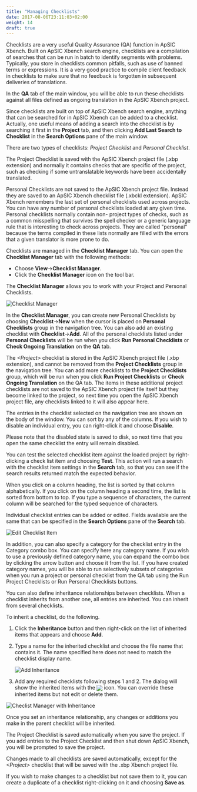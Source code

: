 ```yaml
---
title: "Managing Checklists"
date: 2017-08-06T23:11:03+02:00
weight: 14
draft: true
---
```


Checklists are a very useful Quality Assurance (QA) function in ApSIC Xbench. Built on ApSIC Xbench search engine, checklists are a compilation of searches that can be run in batch to identify segments with problems. Typically, you store in checklists common pitfalls, such as use of banned terms or expressions. It is a very good practice to compile client feedback in checklists to make sure that no feedback is forgotten in subsequent deliveries of translations.

In the **QA** tab of the main window, you will be able to run these checklists against all files defined as ongoing translation in the ApSIC Xbench project.

Since checklists are built on top of ApSIC Xbench search engine, anything that can be searched for in ApSIC Xbench can be added to a checklist. Actually, one useful means of adding a search into the checklist is by searching it first in the **Project** tab, and then clicking **Add Last Search to Checklist** in the **Search Options** pane of the main window.

There are two types of checklists: *Project Checklist* and *Personal Checklist*.

The Project Checklist is saved with the ApSIC Xbench project file (.xbp extension) and normally it contains checks that are specific of the project, such as checking if some untranslatable keywords have been accidentally translated.

Personal Checklists are not saved to the ApSIC Xbench project file. Instead they are saved to an ApSIC Xbench checklist file (.xbckl extension). ApSIC Xbench remembers the last set of personal checklists used across projects. You can have any number of personal checklists loaded at any given time. Personal checklists normally contain non- project types of checks, such as a common misspelling that survives the spell checker or a generic language rule that is interesting to check across projects. They are called "personal" because the terms compiled in these lists normally are filled with the errors that a given translator is more prone to do.

Checklists are managed in the **Checklist Manager** tab. You can open the **Checklist Manager** tab with the following methods:

* Choose **View**->**Checklist Manager**.
* Click the **Checklist Manager** icon on the tool bar.

The **Checklist Manager** allows you to work with your Project and Personal Checklists.

![Checklist Manager](/user-guide/dialog-main-window-checklist-manager-tab.jpg)

In the **Checklist Manager**, you can create new Personal Checklists by choosing **Checklist**->**New** when the cursor is placed on **Personal Checklists** group in the navigation tree. You can also add an existing checklist with **Checklist**->**Add**. All of the personal checklists listed under **Personal Checklists** will be run when you click **Run Personal Checklists** or **Check Ongoing Translation** on the **QA** tab.

The *\<Project>* checklist is stored in the ApSIC Xbench project file (.xbp extension), and cannot be removed from the **Project Checklists** group in the navigation tree. You can add more checklists to the **Project Checklists** group, which will be run when you click **Run Project Checklists** or **Check Ongoing Translation** on the QA tab. The items in these additional project checklists are not saved to the ApSIC Xbench project file itself but they become linked to the project, so next time you open the ApSIC Xbench project file, any checklists linked to it will also appear here.

The entries in the checklist selected on the navigation tree are shown on the body of the window. You can sort by any of the columns. If you wish to disable an individual entry, you can right-click it and choose **Disable**.

Please note that the disabled state is saved to disk, so next time that you open the same checklist the entry will remain disabled.

You can test the selected checklist item against the loaded project by right-clicking a check list item and choosing **Test**. This action will run a search with the checklist item settings in the **Search** tab, so that you can see if the search results returned match the expected behavior.

When you click on a column heading, the list is sorted by that column alphabetically. If you click on the column heading a second time, the list is sorted from bottom to top. If you type a sequence of characters, the current column will be searched for the typed sequence of characters.

Individual checklist entries can be added or edited. Fields available are the same that can be specified in the **Search Options** pane of the **Search** tab.

![Edit Checklist Item](/user-guide/dialog-edit-checklist-item.jpg)

In addition, you can also specify a category for the checklist entry in the Category combo box. You can specify here any category name. If you wish to use a previously defined category name, you can expand the combo box by clicking the arrow button and choose it from the list. If you have created category names, you will be able to run selectively subsets of categories when you run a project or personal checklist from the QA tab using the Run Project Checklists or Run Personal Checklists buttons.

You can also define inheritance relationships between checklists. When a checklist inherits from another one, all entries are inherited. You can inherit from several checklists.

To inherit a checklist, do the following.

1. Click the **Inheritance** button and then right-click on the list of
   inherited items that appears and choose **Add**.
2. Type a name for the inherited checklist and choose the file name that
   contains it. The name specified here does not need to match the 
   checklist display name.

	![Add Inheritance](/user-guide/dialog-add-inheritance.jpg)


3. Add any required checklists following steps 1 and 2. The dialog will
   show the inherited items with the <img class="inline" style="vertical-align: middle" src ="/user-guide/up-folder.gif" /> icon. You can override these
   inherited items but not edit or delete them.

![Checlist Manager with Inheritance](/user-guide/dialog-main-window-checklist-manager-tab-with-inheritance.jpg)

Once you set an inheritance relationship, any changes or additions you make in the parent checklist will be inherited.

The Project Checklist is saved automatically when you save the project. If you add entries to the Project Checklist and then shut down ApSIC Xbench, you will be prompted to save the project.

Changes made to all checklists are saved automatically, except for the *\<Project>* checklist that will be saved with the .xbp Xbench project file.

If you wish to make changes to a checklist but not save them to it, you can create a duplicate of a checklist right-clicking on it and choosing **Save as**.

